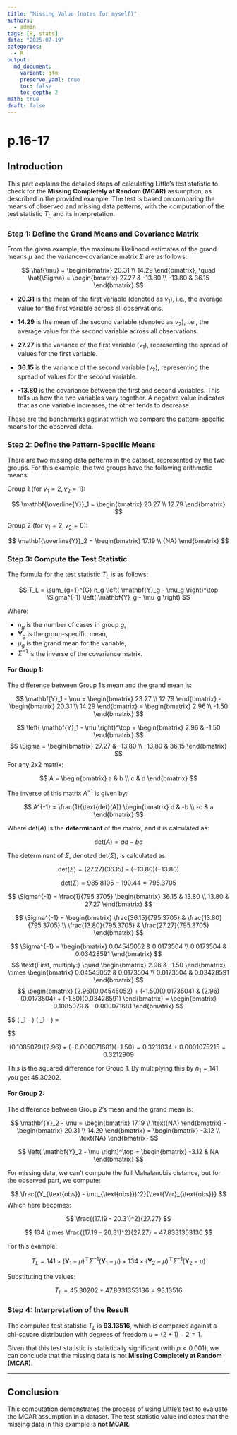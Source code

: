 ```yaml
---
title: "Missing Value (notes for myself)"
authors: 
  - admin
tags: [R, stats]
date: "2025-07-19"
categories: 
  - R
output:
  md_document:
    variant: gfm
    preserve_yaml: true
    toc: false
    toc_depth: 2
math: true
draft: false
---
```


# p.16-17

## Introduction

This part explains the detailed steps of calculating Little’s test
statistic to check for the **Missing Completely at Random (MCAR)**
assumption, as described in the provided example. The test is based on
comparing the means of observed and missing data patterns, with the
computation of the test statistic $T_L$ and its interpretation.

### Step 1: Define the Grand Means and Covariance Matrix

From the given example, the maximum likelihood estimates of the grand
means $\mu$ and the variance-covariance matrix $\Sigma$ are as follows:

$$
\hat{\mu} = \begin{bmatrix} 20.31 \\ 14.29 \end{bmatrix}, \quad
\hat{\Sigma} = \begin{bmatrix} 27.27 & -13.80 \\ -13.80 & 36.15 \end{bmatrix}
$$

- **20.31** is the mean of the first variable (denoted as $v_1$), i.e.,
  the average value for the first variable across all observations.

- **14.29** is the mean of the second variable (denoted as $v_2$), i.e.,
  the average value for the second variable across all observations.

- **27.27** is the variance of the first variable ($v_1$), representing
  the spread of values for the first variable.

- **36.15** is the variance of the second variable ($v_2$), representing
  the spread of values for the second variable.

- **-13.80** is the covariance between the first and second variables.
  This tells us how the two variables vary together. A negative value
  indicates that as one variable increases, the other tends to decrease.

These are the benchmarks against which we compare the pattern-specific
means for the observed data.

### Step 2: Define the Pattern-Specific Means

There are two missing data patterns in the dataset, represented by the
two groups. For this example, the two groups have the following
arithmetic means:

Group 1 (for $v_1 = 2, v_2 = 1$):

$$
\mathbf{\overline{Y}}_1 = \begin{bmatrix} 
23.27 \\ 
12.79 
\end{bmatrix}
$$

Group 2 (for $v_1 = 2, v_2 = 0$):

$$
\mathbf{\overline{Y}}_2 = \begin{bmatrix} 
17.19 \\   
{NA} 
\end{bmatrix}
$$

### Step 3: Compute the Test Statistic

The formula for the test statistic $T_L$ is as follows:

$$
T_L = \sum_{g=1}^{G} n_g \left( \mathbf{Y}_g - \mu_g \right)^\top \Sigma^{-1} \left( \mathbf{Y}_g - \mu_g \right)
$$

Where:

- $n_g$ is the number of cases in group $g$,
- $\mathbf{Y}_g$ is the group-specific mean,
- $\mu_g$ is the grand mean for the variable,
- $\Sigma^{-1}$ is the inverse of the covariance matrix.

#### For Group 1:

The difference between Group 1’s mean and the grand mean is:

$$
\mathbf{Y}_1 - \mu = \begin{bmatrix} 23.27 \\ 12.79 \end{bmatrix} - \begin{bmatrix} 20.31 \\ 14.29 \end{bmatrix} = \begin{bmatrix} 2.96 \\ -1.50 \end{bmatrix}
$$

$$
\left( \mathbf{Y}_1 - \mu \right)^\top = \begin{bmatrix} 2.96 & -1.50 \end{bmatrix}
$$ $$
\Sigma = \begin{bmatrix} 
27.27 & -13.80 \\
-13.80 & 36.15 
\end{bmatrix}
$$ For any 2x2 matrix:

$$
A = \begin{bmatrix} 
a & b \\
c & d 
\end{bmatrix}
$$

The inverse of this matrix $A^{-1}$ is given by:

$$
A^{-1} = \frac{1}{\text{det}(A)} \begin{bmatrix} 
d & -b \\
-c & a 
\end{bmatrix}
$$

Where $\text{det}(A)$ is the **determinant** of the matrix, and it is
calculated as:

$$
\text{det}(A) = ad - bc
$$

The determinant of $\Sigma$, denoted $\text{det}(\Sigma)$, is calculated
as:

$$
\text{det}(\Sigma) = (27.27)(36.15) - (-13.80)(-13.80)
$$

$$
\text{det}(\Sigma) = 985.8105 - 190.44 = 795.3705
$$

$$
\Sigma^{-1} = \frac{1}{795.3705} \begin{bmatrix} 
36.15 & 13.80 \\
13.80 & 27.27 
\end{bmatrix}
$$

$$
\Sigma^{-1} = \begin{bmatrix} 
\frac{36.15}{795.3705} & \frac{13.80}{795.3705} \\
\frac{13.80}{795.3705} & \frac{27.27}{795.3705} 
\end{bmatrix}
$$

$$
\Sigma^{-1} = \begin{bmatrix} 
0.04545052 & 0.0173504 \\
0.0173504 & 0.03428591 
\end{bmatrix}
$$ $$
\text{First, multiply:} \quad \begin{bmatrix} 2.96 & -1.50 \end{bmatrix} \times \begin{bmatrix} 
0.04545052 & 0.0173504 \\
0.0173504 & 0.03428591
\end{bmatrix}
$$ $$
\begin{bmatrix} 
(2.96)(0.04545052) + (-1.50)(0.0173504) & (2.96)(0.0173504) + (-1.50)(0.03428591) 
\end{bmatrix}
= \begin{bmatrix} 
0.1085079 & −0.000071681
\end{bmatrix}
$$

\$\$ ( \_1 - ) ( \_1 - ) =

\$\$

$$
(0.1085079)(2.96) + (−0.000071681)(-1.50) = 0.3211834 + 0.0001075215 = 0.3212909
$$

This is the squared difference for Group 1. By multiplying this by
$n_1 = 141$, you get $45.30202$.

#### For Group 2:

The difference between Group 2’s mean and the grand mean is:

$$
\mathbf{Y}_2 - \mu = \begin{bmatrix} 17.19 \\ \text{NA} \end{bmatrix} - \begin{bmatrix} 20.31 \\ 14.29 \end{bmatrix} = \begin{bmatrix} -3.12 \\ \text{NA} \end{bmatrix}
$$

$$
\left( \mathbf{Y}_2 - \mu \right)^\top = \begin{bmatrix} -3.12 & NA \end{bmatrix}
$$

For missing data, we can’t compute the full Mahalanobis distance, but
for the observed part, we compute:

$$
\frac{(Y_{\text{obs}} - \mu_{\text{obs}})^2}{\text{Var}_{\text{obs}}}
$$ Which here becomes:

$$
\frac{(17.19 - 20.31)^2}{27.27}
$$

$$
134 \times \frac{(17.19 - 20.31)^2}{27.27} = 47.8331353136
$$

For this example:

$$
T_L = 141 \times \left( \mathbf{Y}_1 - \mu \right)^\top \Sigma^{-1} \left( \mathbf{Y}_1 - \mu \right) + 134 \times \left( \mathbf{Y}_2 - \mu \right)^\top \Sigma^{-1} \left( \mathbf{Y}_2 - \mu \right)
$$

Substituting the values:

$$
T_L = 45.30202 + 47.8331353136 = 93.13516
$$

### Step 4: Interpretation of the Result

The computed test statistic $T_L$ is **93.13516**, which is compared
against a chi-square distribution with degrees of freedom
$u = (2 + 1) - 2 = 1$.

Given that this test statistic is statistically significant (with
$p < 0.001$), we can conclude that the missing data is not **Missing
Completely at Random (MCAR)**.

------------------------------------------------------------------------

## Conclusion

This computation demonstrates the process of using Little’s test to
evaluate the MCAR assumption in a dataset. The test statistic value
indicates that the missing data in this example is **not MCAR**.

